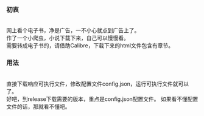 <h3>初衷</h3><br/>
网上看个电子书，净是广告，一不小心就点到广告上了。<br/>
作了一个小爬虫，小说下载下来，自己可以慢慢看。<br/>
需要转成电子书的，请借助Calibre，下载下来的html文件包含有章节。
<h3>用法</h3><br/>
直接下载响应可执行文件，修改配置文件config.json，运行可执行文件就可以了。<br/>
好吧，到release下载需要的版本，重点是config.json配置文件。
如果看不懂配置文件的话，那就看不懂吧。


